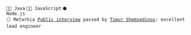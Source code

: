 <code>👨‍💻 Java</code>
<code>👨‍💻 JavaScript</code>
<code>⬢ Node.js</code><br>
<code>⚪ Metarhia [Public interview](https://youtu.be/sVWElH2Fx_c) passed by [Timur Shemsedinov](https://github.com/tshemsedinov): excellent lead engineer</code>
